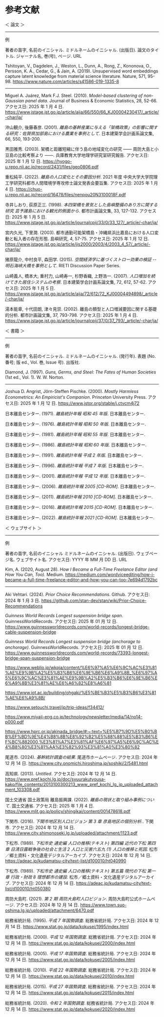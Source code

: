 # 参考文献

＜ 論文 ＞

---

例

著者の苗字, 名前のイニシャル. ミドルネームのイニシャル. (出版日). 論文のタイトル. ジャーナル名, 巻(号), ページ. URL

Tshitoyan, V., Dagdelen, J., Weston, L., Dunn, A., Rong, Z., Kononova, O., Persson, K. A., Cedar, G., & Jain, A. (2019). Unsupervised word embeddings capture latent knowledge from material science literature. Nature, 571, 95-98. https://www.nature.com/articles/s41586-019-1335-8

---

Miguel A. Juárez, Mark F.J. Steel. (2010). _Model-based clustering of non-Gaussian panel data_. Journal of Business & Economic Statistics, 28, 52-66. アクセス日: 2025 年 1 月 4 日. https://www.jstage.jst.go.jp/article/aija/66/550/66_KJ00004230417/_article/-char/ja/

沖山観介, 後藤春彦. (2001). _離島の基幹産業に与える「架橋政策」の影響に関する研究：佐賀県加部島における農業を事例として_. 日本建築学会計画系論文集, 66, 550, 193-200.

黒田雅秀. (2003). 架橋と距離短縮に伴う島の地域変化の研究 ―― 周防大島と小豆島の比較考察より ――. 兵庫教育大学地理学研究室研究報告. アクセス日: 2025 年 1 月 12 日. https://hyogo-u.repo.nii.ac.jp/record/2431/files/geo0806.pdf

重松純平. (2022). _離島の人口変化とその要因分析_. 2021 年度 中央大学大学院理工学研究科都市人間環境学専攻修士論文発表会要旨集. アクセス日: 2025 年 1 月 4 日. https://chuo-u.repo.nii.ac.jp/record/16478/files/nenpou20N3100018F.pdf

寺井しおり, 荻原正三. (1998). _本四架橋を景気とした島嶼整備のあり方に関する研究 芸予諸島における観光的側面から_. 都市計画論文集, 33, 127-132. アクセス日: 2025 年 1 月 5 日. https://www.jstage.jst.go.jp/article/journalcpij/33/0/33_127/_article/-char/ja/

宮内久光, 下里潤. (2003). 都市通勤可能架橋島・沖縄県浜比嘉島における人口変動と転入者の存在形態. 島嶼研究, 4, 57-75. アクセス日: 2025 年 1 月 12 日. https://www.jstage.jst.go.jp/article/jis2000/2003/4/2003_4_57/_article/-char/ja/

猪原龍介, 中村良平, 森田学. (2015). _空間経済学に基づくストロー効果の検証 --明石海峡大橋を事例として_. RIETI Discussion Paper Series.

山崎義人, 橋本大, 重村力, 山崎寿一, 杉野香織, 上野浩一. (2007). _人口増加を続けてきた居住システムの考察_. 日本建築学会計画系論文集, 72, 612, 57-62. アクセス日: 2025 年 1 月 5 日. https://www.jstage.jst.go.jp/article/aija/72/612/72_KJ00004494898/_article/-char/ja/

湯本能章, 十代田朗, 津々見崇. (2002). 離島の類型と人口増減要因に関する基礎的分析. 都市計画論文集, 37, 793-798. アクセス日: 2025 年 1 月 4 日. https://www.jstage.jst.go.jp/article/journalcpij/37/0/37_793/_article/-char/ja/

＜ 書籍 ＞

---

例

著者の苗字, 名前のイニシャル. ミドルネームのイニシャル. (発行年). 表題 (No. 番号; 版 ed., Vol. 巻, Issue 号). 出版社.

Diamond, J. (1997). _Guns, Germs, and Steel: The Fates of Human Societies_ (1st ed., Vol. 1). W. W. Norton.

---

Joshua D. Angrist, Jörn-Steffen Pischke. (2000). _Mostly Harmless Econometrics: An Empiricist's Companion_. Princeton University Press. アクセス日: 2025 年 1 月 12 日. https://www.jstor.org/stable/j.ctvcm4j72

日本離島センター. (1971). _離島統計年報 昭和 45 年版_. 日本離島センター.

日本離島センター. (1976). _離島統計年報 昭和 50 年版_. 日本離島センター.

日本離島センター. (1981). _離島統計年報 昭和 55 年版_. 日本離島センター.

日本離島センター. (1986). _離島統計年報 昭和 60 年版_. 日本離島センター.

日本離島センター. (1991). _離島統計年報 平成 2 年版_. 日本離島センター.

日本離島センター. (1996). _離島統計年報 平成 7 年版_. 日本離島センター.

日本離島センター. (2001). _離島統計年報 平成 12 年版_. 日本離島センター.

日本離島センター. (2006). _離島統計年報 2005 [CD-ROM]_. 日本離島センター.

日本離島センター. (2011). _離島統計年報 2010 [CD-ROM]_. 日本離島センター.

日本離島センター. (2016). _離島統計年報 2015 [CD-ROM]_. 日本離島センター.

日本離島センター. (2022). _離島統計年報 2021 [CD-ROM]_. 日本離島センター.

＜ ウェブサイト ＞

---

例

著者の苗字, 名前のイニシャル ミドルネームのイニシャル. (出版日). ウェブページ名. ウェブサイト名. アクセス日: YYYY 年 MM 月 DD 日. URL

Kim, A. (2020, August 28). _How I Became a Full-Time Freelance Editor (and How You Can, Too)_. Medium. https://medium.com/wordviceediting/how-i-became-a-full-time-freelance-editor-and-how-you-can-too-7e694d1792bc

---

Aki Vehtari. (2024). _Prior Choice Recommendations_. Github. アクセス日: 2024 年 1 月 3 日. https://github.com/stan-dev/stan/wiki/Prior-Choice-Recommendations

_Guinness World Records Longest suspension bridge span_. GuinnessWorldRecords. アクセス日: 2025 年 01 月 12 日. https://www.guinnessworldrecords.com/world-records/longest-bridge-cable-suspension-bridge

_Guinness World Records Longest suspension bridge (anchorage to anchorage)_. GuinnessWorldRecords. アクセス日: 2025 年 01 月 12 日. https://www.guinnessworldrecords.com/world-records/73393-longest-bridge-span-suspension-bridge

<!-- 多くの橋の情報 誤り在り -->

https://www.weblio.jp/wkpja/content/%E6%97%A5%E6%9C%AC%E3%81%AE%E9%9B%A2%E5%B3%B6%E6%9E%B6%E6%A9%8B_%E6%97%A5%E6%9C%AC%E3%81%AE%E9%9B%A2%E5%B3%B6%E6%9E%B6%E6%A9%8B%E3%81%AE%E6%A6%82%E8%A6%81

<!-- 徳島県鳴門市高島 小鳴門大橋の情報 -->

https://www.iot.ac.jp/building/ohgaki/%E5%BE%B3%E5%B3%B6%E3%81%AE%E6%A9%8B/

https://www.setouchi.travel/jp/trip-ideas/f34412/

https://www.miyaji-eng.co.jp/technology/newsletter/media/14/no14-p000.pdf

<!-- 下蒲刈島の蒲刈大橋の情報 -->

https://www.hprc.or.jp/akinada_bridge/#:~:text=%E5%B7%9D%E5%B0%BB%EF%BD%9E%E4%B8%8B%E8%92%B2%E5%88%88%E5%B3%B6%EF%BC%882000,%E3%81%A7%E3%81%AF%E6%97%A5%E6%9C%AC%E4%B8%80%E3%81%AA%E3%82%93%E3%81%A0%E3%80%82

尾道市. (2024). _基幹統計調査の結果_. 尾道市ホームページ. アクセス日: 2024 年 12 月 14 日. https://www.city.onomichi.hiroshima.jp/soshiki/2/5481.html

高知県. (2013). _Untitled_. アクセス日: 2024 年 12 月 14 日. https://www.pref.kochi.lg.jp/doc/syuurakutyousa-kako/file_contents/2013100300213_www_pref_kochi_lg_jp_uploaded_attachment_103308.pdf

国土交通省 国土政策局 離島振興課. (2022). _離島の現状と取り組み事例について_. 国土交通省. アクセス日: 2025 年 1 月 4 日. https://www.mlit.go.jp/policy/shingikai/content/001478618.pdf

下関市. (2016). _下関市地区別人口ビジョン 第 3 章 彦島地区の個別分析._. 下関市. アクセス日: 2024 年 12 月 14 日. https://www.city.shimonoseki.lg.jp/uploaded/attachment/1123.pdf

下松市. (1989). _下松市史 通史編 人口の推移(テキスト) 第四編 近代の下松 第四章 日清日露戦争後の社会と生活 2 人口と災害六五九 (1) 人口の推移と死因_. 松市／郷土資料・文化遺産デジタルアーカイブ. アクセス日: 2024 年 12 月 14 日. https://adeac.jp/kudamatsu-city/text-list/d100010/ht040990

下松市. (1989). _下松市史 通史編 人口の推移(テキスト) 第五篇 現代の下松 第一章 行政・財政 8 理想都市の建設_. 松市／郷土資料・文化遺産デジタルアーカイブ. アクセス日: 2024 年 12 月 14 日. https://adeac.jp/kudamatsu-city/text-list/d100010/ht050380

周防大島町. (2021). _第 2 期 周防大島町人口ビジョン_. 周防大島町公式ホームページ. アクセス日: 2024 年 12 月 14 日. https://www.town.suo-oshima.lg.jp/uploaded/attachment/6470.pdf

総務省統計局. (1995). _平成 7 年国勢調査_. 総務省統計局. アクセス日: 2024 年 12 月 14 日. https://www.stat.go.jp/data/kokusei/1995/index.html

総務省統計局. (2000). _平成 12 年国勢調査_. 総務省統計局. アクセス日: 2024 年 12 月 14 日. https://www.stat.go.jp/data/kokusei/2000/index.html

総務省統計局. (2005). _平成 17 年国勢調査_. 総務省統計局. アクセス日: 2024 年 12 月 14 日. https://www.stat.go.jp/data/kokusei/2005/index.html

総務省統計局. (2010). _平成 22 年国勢調査_. 総務省統計局. アクセス日: 2024 年 12 月 14 日. https://www.stat.go.jp/data/kokusei/2010/index.html

総務省統計局. (2015). _平成 27 年国勢調査_. 総務省統計局. アクセス日: 2024 年 12 月 14 日. https://www.stat.go.jp/data/kokusei/2015/index.html

総務省統計局. (2020). _令和 2 年国勢調査_. 総務省統計局. アクセス日: 2024 年 12 月 14 日. https://www.stat.go.jp/data/kokusei/2020/index.html
